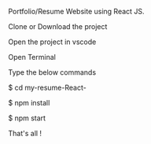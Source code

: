 Portfolio/Resume Website using React JS.

Clone or Download the project

Open the project in vscode

Open Terminal

Type the below commands

$ cd my-resume-React-

$ npm install

$ npm start

That's all !
